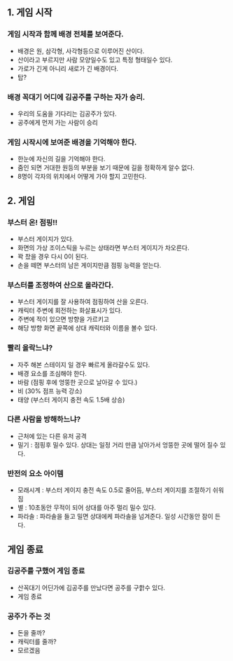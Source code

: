 ## 1. 게임 시작
### 게임 시작과 함께 배경 전체를 보여준다. 
- 배경은 원, 삼각형, 사각형등으로 이루어진 산이다. 
- 산이라고 부르지만 사람 모양일수도 있고 특정 형태일수 있다. 
- 가로가 긴게 아니리 새로가 긴 배경이다. 
- 탑?

### 배경 꼭대기 어디에 김공주를 구하는 자가 승리. 
- 우리의 도움을 기다리는 김공주가 있다. 
- 공주에게 먼저 가는 사람이 승리

### 게임 시작시에 보여준 배경을 기억해야 한다. 
- 한눈에 자신의 길을 기억해야 한다. 
- 줌인 되면 거대한 원등의 부분을 보기 때문에 길을 정확하게 알수 없다. 
- 8명이 각자의 위치에서 어떻게 가야 할지 고민한다. 

## 2. 게임 
### 부스터 온! 점핑!!
- 부스터 게이지가 있다. 
- 화면의 가상 조이스틱을 누르는 상태라면 부스터 게이지가 차오른다. 
- 꽉 찼을 경우 다시 0이 된다. 
- 손을 떼면 부스터의 남은 게이지만큼 점핑 능력을 얻는다. 

### 부스터를 조정하여 산으로 올라간다. 
- 부스터 게이지를 잘 사용하여 점핑하여 산을 오른다. 
- 캐릭터 주변에 회전하는 화살표시가 있다. 
- 주변에 적이 있으면 방향을 가르키고 
- 해당 방향 화면 끝쪽에 상대 캐릭터와 이름을 볼수 있다. 

### 빨리 올락느냐? 
- 자주 해본 스테이지 일 경우 빠르게 올라갈수도 있다. 
- 배경 요소를 조심해야 한다. 
- 바람 (점핑 후에 엉뚱한 곳으로 날아갈 수 있다.)
- 비 (30% 점프 능력 강소)
- 태양 (부스터 게이지 충전 속도 1.5배 상승) 

### 다른 사람을 방해하느냐?
- 근처에 있는 다른 유저 공격
- 밀기 : 점핑후 밀수 있다. 상대는 일정 거리 만큼 날아가서 엉뚱한 곳에 떨어 질수 있다. 

### 반전의 요소 아이템
- 모래시계 : 부스터 게이지 충전 속도 0.5로 줄어듬, 부스터 게이지를 조절하기 쉬워짐
- 별 : 10초동안 무적이 되어 상대를 아주 멀리 밀수 있다. 
- 파라솔 : 파라솔을 들고 밀면 상대에케 파라솔을 넘겨준다. 일성 시간동안 잠이 든다. 

## 게임 종료
### 김공주를 구했어 게임 종료
- 산꼭대기 어딘가에 김공주를 만났다면 공주를 구핡수 있다. 
- 게임 종료 

### 공주가 주는 것
- 돈을 줄까?
- 캐릭터를 줄까?
- 모르겠음
